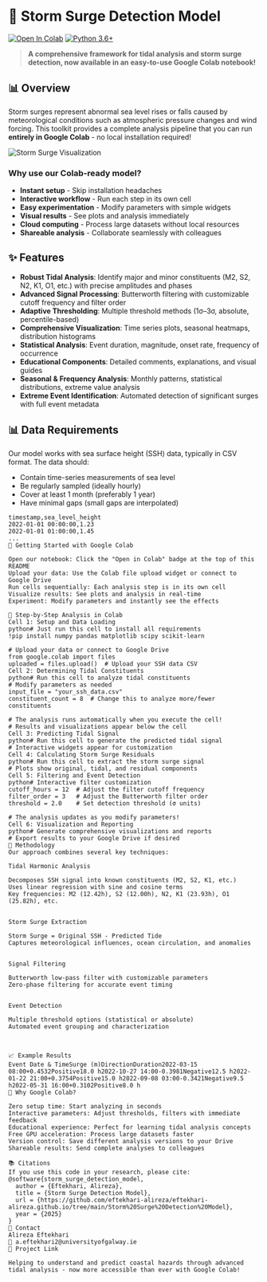 # 🌊 Storm Surge Detection Model

[![Open In Colab](https://colab.research.google.com/assets/colab-badge.svg)](https://colab.research.google.com/github/yourusername/storm-surge-detection-model/blob/main/storm_surge_analysis.ipynb)
[![Python 3.6+](https://img.shields.io/badge/python-3.6+-blue.svg)](https://www.python.org/downloads/)


> **A comprehensive framework for tidal analysis and storm surge detection, now available in an easy-to-use Google Colab notebook!**

## 📊 Overview

Storm surges represent abnormal sea level rises or falls caused by meteorological conditions such as atmospheric pressure changes and wind forcing. This toolkit provides a complete analysis pipeline that you can run **entirely in Google Colab** - no local installation required!

![Storm Surge Visualization](https://raw.githubusercontent.com/yourusername/storm-surge-detection-model/main/images/sample_visualization.png)

### Why use our Colab-ready model?

- **Instant setup** - Skip installation headaches
- **Interactive workflow** - Run each step in its own cell
- **Easy experimentation** - Modify parameters with simple widgets
- **Visual results** - See plots and analysis immediately
- **Cloud computing** - Process large datasets without local resources
- **Shareable analysis** - Collaborate seamlessly with colleagues

## ✨ Features

- **Robust Tidal Analysis**: Identify major and minor constituents (M2, S2, N2, K1, O1, etc.) with precise amplitudes and phases
- **Advanced Signal Processing**: Butterworth filtering with customizable cutoff frequency and filter order
- **Adaptive Thresholding**: Multiple threshold methods (1σ–3σ, absolute, percentile-based)
- **Comprehensive Visualization**: Time series plots, seasonal heatmaps, distribution histograms
- **Statistical Analysis**: Event duration, magnitude, onset rate, frequency of occurrence
- **Educational Components**: Detailed comments, explanations, and visual guides
- **Seasonal & Frequency Analysis**: Monthly patterns, statistical distributions, extreme value analysis
- **Extreme Event Identification**: Automated detection of significant surges with full event metadata

## 📊 Data Requirements

Our model works with sea surface height (SSH) data, typically in CSV format. The data should:

- Contain time-series measurements of sea level
- Be regularly sampled (ideally hourly)
- Cover at least 1 month (preferably 1 year)
- Have minimal gaps (small gaps are interpolated)

```csv
timestamp,sea_level_height
2022-01-01 00:00:00,1.23
2022-01-01 01:00:00,1.45
...
🚀 Getting Started with Google Colab

Open our notebook: Click the "Open in Colab" badge at the top of this README
Upload your data: Use the Colab file upload widget or connect to Google Drive
Run cells sequentially: Each analysis step is in its own cell
Visualize results: See plots and analysis in real-time
Experiment: Modify parameters and instantly see the effects

📝 Step-by-Step Analysis in Colab
Cell 1: Setup and Data Loading
python# Just run this cell to install all requirements
!pip install numpy pandas matplotlib scipy scikit-learn

# Upload your data or connect to Google Drive
from google.colab import files
uploaded = files.upload()  # Upload your SSH data CSV
Cell 2: Determining Tidal Constituents
python# Run this cell to analyze tidal constituents
# Modify parameters as needed
input_file = "your_ssh_data.csv"
constituent_count = 8  # Change this to analyze more/fewer constituents

# The analysis runs automatically when you execute the cell!
# Results and visualizations appear below the cell
Cell 3: Predicting Tidal Signal
python# Run this cell to generate the predicted tidal signal
# Interactive widgets appear for customization
Cell 4: Calculating Storm Surge Residuals
python# Run this cell to extract the storm surge signal
# Plots show original, tidal, and residual components
Cell 5: Filtering and Event Detection
python# Interactive filter customization
cutoff_hours = 12  # Adjust the filter cutoff frequency
filter_order = 3   # Adjust the Butterworth filter order
threshold = 2.0    # Set detection threshold (σ units)

# The analysis updates as you modify parameters!
Cell 6: Visualization and Reporting
python# Generate comprehensive visualizations and reports
# Export results to your Google Drive if desired
🔬 Methodology
Our approach combines several key techniques:

Tidal Harmonic Analysis

Decomposes SSH signal into known constituents (M2, S2, K1, etc.)
Uses linear regression with sine and cosine terms
Key frequencies: M2 (12.42h), S2 (12.00h), N2, K1 (23.93h), O1 (25.82h), etc.


Storm Surge Extraction

Storm Surge = Original SSH - Predicted Tide
Captures meteorological influences, ocean circulation, and anomalies


Signal Filtering

Butterworth low-pass filter with customizable parameters
Zero-phase filtering for accurate event timing


Event Detection

Multiple threshold options (statistical or absolute)
Automated event grouping and characterization



📈 Example Results
Event Date & TimeSurge (m)DirectionDuration2022-03-15 08:00+0.4532Positive18.0 h2022-10-27 14:00-0.3981Negative12.5 h2022-01-22 21:00+0.3754Positive15.0 h2022-09-08 03:00-0.3421Negative9.5 h2022-05-31 16:00+0.3102Positive8.0 h
🧠 Why Google Colab?

Zero setup time: Start analyzing in seconds
Interactive parameters: Adjust thresholds, filters with immediate feedback
Educational experience: Perfect for learning tidal analysis concepts
Free GPU acceleration: Process large datasets faster
Version control: Save different analysis versions to your Drive
Shareable results: Send complete analyses to colleagues

📚 Citations
If you use this code in your research, please cite:
@software{storm_surge_detection_model,
  author = {Eftekhari, Alireza},
  title = {Storm Surge Detection Model},
  url = {https://github.com/eftekhari-alireza/eftekhari-alireza.github.io/tree/main/Storm%20Surge%20Detection%20Model},
  year = {2025}
}
📧 Contact
Alireza Eftekhari
📨 a.eftekhari2@universityofgalway.ie
🔗 Project Link

Helping to understand and predict coastal hazards through advanced tidal analysis - now more accessible than ever with Google Colab!

